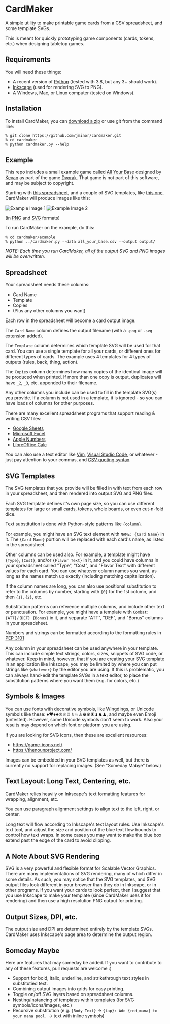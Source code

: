 # CardMaker

A simple utility to make printable game cards from a CSV spreadsheet, and some template SVGs.

This is meant for quickly prototyping game components (cards, tokens, etc.) when designing tabletop games.

## Requirements

You will need these things:
- A recent version of [Python](https://python.org/) (tested with 3.8, but any 3+ should work).
- [Inkscape](https://inkscape.org/) (used for rendering SVG to PNG).
- A Windows, Mac, or Linux computer (tested on Windows).

## Installation

To install CardMaker, you can [download a zip](https://github.com/jminor/cardmaker/archive/master.zip) or use git from the command line:

```
% git clone https://github.com/jminor/cardmaker.git
% cd cardmaker
% python cardmaker.py --help
```

## Example

This repo includes a small example game called [All Your Base](http://www.dvorakgame.co.uk/index.php/All_Your_Base_deck) designed by [Kevan](http://www.dvorakgame.co.uk/index.php/User:Kevan) as part of the game [Dvorak](https://boardgamegeek.com/boardgame/9010/dvorak). That game is not part of this software, and may be subject to copyright.

Starting with [this spreadsheet](example/all_your_base.csv), and a couple of SVG templates, like [this one](example/action.svg), CardMaker will produce images like this:

![Example Image 1](example/output/ALL%20YOUR%20BASE%20ARE%20BELONG%20TO%20US.png)
![Example Image 2](example/output/Setup.png)

(in [PNG](example/output/ALL%20YOUR%20BASE%20ARE%20BELONG%20TO%20US.png) and [SVG](example/output/ALL%20YOUR%20BASE%20ARE%20BELONG%20TO%20US.svg) formats)

To run CardMaker on the example, do this:

```
% cd cardmaker/example
% python ../cardmaker.py --data all_your_base.csv --output output/
```

*NOTE: Each time you run CardMaker, all of the output SVG and PNG images will be overwritten.*

## Spreadsheet

Your spreadsheet needs these columns:
- Card Name
- Template
- Copies
- (Plus any other columns you want)

Each row in the spreadsheet will become a card output image.

The `Card Name` column defines the output filename (with a `.png` or `.svg` extension added).

The `Template` column determines which template SVG will be used for that card. You can use a single template for all your cards, or different ones for different types of cards. The example uses 4 templates for 4 types of outputs (rules, back, thing, action).

The `Copies` column determines how many copies of the identical image will be produced when printed. If more than one copy is output, duplicates will have `_2`, `_3`, etc. appended to their filename.

Any other columns you include can be used to fill in the template SVG(s) you provide. If a column is not used in a template, it is ignored - so you can have loads of columns for other purposes.

There are many excellent spreadsheet programs that support reading & writing CSV files:
- [Google Sheets](https://sheets.google.com/)
- [Microsoft Excel](https://www.microsoft.com/en-us/microsoft-365/excel)
- [Apple Numbers](https://www.apple.com/numbers/)
- [LibreOffice Calc](https://libreoffice.org/)

You can also use a text editor like [Vim](https://www.vim.org/), [Visual Studio Code](https://code.visualstudio.com/), or whatever - just pay attention to your commas, and [CSV quoting syntax](https://en.wikipedia.org/wiki/Comma-separated_values).

## SVG Templates

The SVG templates that you provide will be filled in with text from each row in your spreadsheet, and then rendered into output SVG and PNG files.

Each SVG template defines it's own page size, so you can use different templates for large or small cards, tokens, whole boards, or even cut-n-fold dice.

Text substitution is done with Python-style patterns like `{column}`.

For example, you might have an SVG text element with `NAME: {Card Name}` in it. The `{Card Name}` portion will be replaced with each card's name, as listed in the spreadsheet.

Other columns can be used also. For example, a template might have `{Type}`, `{Cost}`, and/or `{Flavor Text}` in it, and you could have columns in your spreadsheet called "Type", "Cost", and "Flavor Text" with different values for each card. You can use whatever column names you want, as long as the names match up exactly (including matching capitalization).

If the column names are long, you can also use positional substitution to refer to the columns by number, starting with `{0}` for the 1st column, and then `{1}`, `{2}`, etc.

Substitution patterns can reference multiple columns, and include other text or punctuation. For example, you might have a template with `Combat: {ATT}/{DEF} {Bonus}` in it, and separate "ATT", "DEF", and "Bonus" columns in your spreadsheet.

Numbers and strings can be formatted according to the formatting rules in [PEP 3101](https://www.python.org/dev/peps/pep-3101/)

Any column in your spreadsheet can be used anywhere in your template. This can include simple text strings, colors, sizes, snippets of SVG code, or whatever. Keep in mind, however, that if you are creating your SVG template in an application like Inkscape, you may be limited by where you can put strings like `{whatever}` by the editor you are using. If this is problematic, you can always hand-edit the template SVGs in a text editor, to place the substitution patterns where you want them (e.g. for colors, etc.)

## Symbols & Images

You can use fonts with decorative symbols, like Wingdings, or Unicode symbols like these: ♠♥♦♣♔♕♖♗♘♙♚♛♜♝♞♟︎, and maybe even Emoji (untested). However, some Unicode symbols don't seem to work. Also your results may depend on which font or platform you are using.

If you are looking for SVG icons, then these are excellent resources:
- https://game-icons.net/
- https://thenounproject.com/

Images can be embedded in your SVG templates as well, but there is currently no support for replacing images. (See "Someday Mabye" below.)

## Text Layout: Long Text, Centering, etc.

CardMaker relies heavily on Inkscape's text formatting features for wrapping, alignment, etc.

You can use paragraph alignment settings to align text to the left, right, or center.

Long text will flow according to Inkscape's text layout rules. Use Inkscape's text tool, and adjust the size and position of the blue text flow bounds to control how text wraps. In some cases you may want to make the blue box extend past the edge of the card to avoid clipping.

## A Note About SVG Rendering

SVG is a very powerful and flexible format for Scalable Vector Graphics. There are many implementations of SVG rendering, many of which differ in some details. As such, you may notice that the SVG templates, and SVG output files look different in your browser than they do in Inkscape, or in other programs. If you want your cards to look perfect, then I suggest that you use Inkscape to make your template (since CardMaker uses it for rendering) and then use a high resolution PNG output for printing.

## Output Sizes, DPI, etc.

The output size and DPI are determined entirely by the template SVGs. CardMaker uses Inkscape's page area to determine the output region.

## Someday Maybe

Here are features that may someday be added. If you want to contribute to any of these features, pull requests are welcome :)

- Support for bold, italic, underline, and strikethrough text styles in substitutied text.
- Combining output images into grids for easy printing.
- Toggle on/off SVG layers based on spreadsheet columns.
- Nesting/instancing of templates within templates (for SVG symbols/icons/images, etc.)
- Recursive substitution (e.g. `{Body Text}` -> `{tap}: Add {red_mana} to your mana pool.` -> text with inline symbols)


